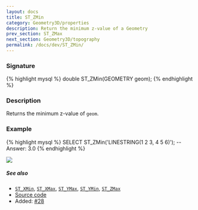 ```yaml
---
layout: docs
title: ST_ZMin
category: Geometry3D/properties
description: Return the minimum z-value of a Geometry
prev_section: ST_ZMax
next_section: Geometry3D/topography
permalink: /docs/dev/ST_ZMin/
---
```


### Signature

{% highlight mysql %}
double ST_ZMin(GEOMETRY geom);
{% endhighlight %}

### Description

Returns the minimum z-value of `geom`.

### Example

{% highlight mysql %}
SELECT ST_ZMin('LINESTRING(1 2 3, 4 5 6)');
-- Answer:    3.0
{% endhighlight %}

<img class="displayed" src="../ST_ZMin.png"/>

##### See also

* [`ST_XMin`](../ST_XMin), [`ST_XMax`](../ST_XMax), [`ST_YMax`](../ST_YMax), [`ST_YMin`](../ST_YMin), [`ST_ZMax`](../ST_ZMax)
* <a href="https://github.com/irstv/H2GIS/blob/master/h2spatial-ext/src/main/java/org/h2gis/h2spatialext/function/spatial/properties/ST_ZMin.java" target="_blank">Source code</a>
* Added: <a href="https://github.com/irstv/H2GIS/pull/28" target="_blank">#28</a>

